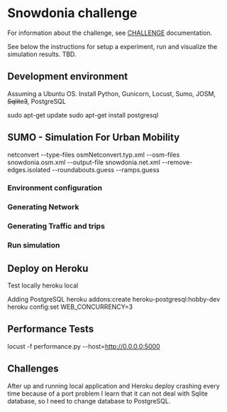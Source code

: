 # Snowdonia challenge
For information about the challenge, see [CHALLENGE](https://github.com/advecchia/backend-code-challenge/blob/master/CHALLENGE.md) documentation.

See below the instructions for setup a experiment, run and visualize the simulation results.
TBD.

## Development environment
Assuming a Ubuntu OS.
Install Python, Gunicorn, Locust, Sumo, JOSM, ~~Sqlite3~~, PostgreSQL

sudo apt-get update
sudo apt-get install postgresql

## SUMO - Simulation For Urban Mobility
netconvert --type-files osmNetconvert.typ.xml --osm-files snowdonia.osm.xml --output-file snowdonia.net.xml --remove-edges.isolated --roundabouts.guess --ramps.guess

### Environment configuration
 
### Generating Network

### Generating Traffic and trips

### Run simulation

## Deploy on Heroku

Test locally
heroku local

Adding PostgreSQL
heroku addons:create heroku-postgresql:hobby-dev
heroku config:set WEB_CONCURRENCY=3

## Performance Tests
locust -f performance.py --host=http://0.0.0.0:5000

## Challenges
After up and running local application and Heroku deploy crashing every time because of a port problem I learn that it can not deal with Sqlite database, so I need to change database to PostgreSQL. 